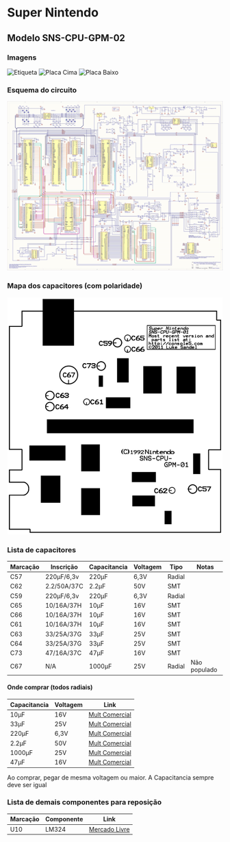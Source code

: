 # Super Nintendo

## Modelo SNS-CPU-GPM-02
### Imagens
![Etiqueta](img/IMG_2611.JPG)
![Placa Cima](img/IMG_2609.JPG)
![Placa Baixo](img/IMG_2610.JPG)

### Esquema do circuito
![Esquema](img/Esquema_PCB.png)

### Mapa dos capacitores (com polaridade)
![Mapa Capacitores](img/Mapa_Capacitores.png)

### Lista de capacitores
| Marcação | Inscrição   | Capacitancia | Voltagem | Tipo   | Notas        |
|----------|-------------|--------------|----------|--------|--------------|
| C57      | 220µF/6,3v  | 220µF        | 6,3V     | Radial |              |
| C62      | 2.2/50A/37C | 2.2µF        | 50V      | SMT    |              |
| C59      | 220µF/6,3v  | 220µF        | 6,3V     | Radial |              |
| C65      | 10/16A/37H  | 10µF         | 16V      | SMT    |              |
| C66      | 10/16A/37H  | 10µF         | 16V      | SMT    |              |
| C61      | 10/16A/37H  | 10µF         | 16V      | SMT    |              |
| C63      | 33/25A/37G  | 33µF         | 25V      | SMT    |              |
| C64      | 33/25A/37G  | 33µF         | 25V      | SMT    |              |
| C73      | 47/16A/37C  | 47µF         | 16V      | SMT    |              |
| C67      | N/A         | 1000µF       | 25V      | Radial | Não populado |

#### Onde comprar (todos radiais)
| Capacitancia | Voltagem | Link |
|--------------|----------|------|
| 10µF         | 16V      | [Mult Comercial](https://www.multcomercial.com.br/capacitor-eletrolitico-de-10uf-16v-a-450v.html) |
| 33µF         | 25V      | [Mult Comercial](https://www.multcomercial.com.br/capacitor-eletrolitico-de-33uf-16v-a-450v.html) |
| 220µF        | 6,3V     | [Mult Comercial](https://www.multcomercial.com.br/capacitor-eletrolitico-de-220uf-16v-a-450v.html) | 
| 2.2µF        | 50V      | [Mult Comercial](https://www.multcomercial.com.br/capacitor-eletrolitico-de-2-2uf-50v-a-400v.html) |
| 1000µF       | 25V      | [Mult Comercial](https://www.multcomercial.com.br/capacitor-eletrolitico-de-1000uf-6-3v-a-250v.html) |
| 47µF         | 16V      | [Mult Comercial](https://www.multcomercial.com.br/capacitor-eletrolitico-de-47uf-16v-a-450v.html) |

Ao comprar, pegar de mesma voltagem ou maior. A Capacitancia sempre deve ser igual

### Lista de demais componentes para reposição
| Marcação | Componente | Link        |
|----------|------------|-------------|
| U10      | LM324      | [Mercado Livre](https://www.mercadolivre.com.br/10-pecas-do-circuito-integrado-smd-amplificador-lm324/p/MLB39850011) |